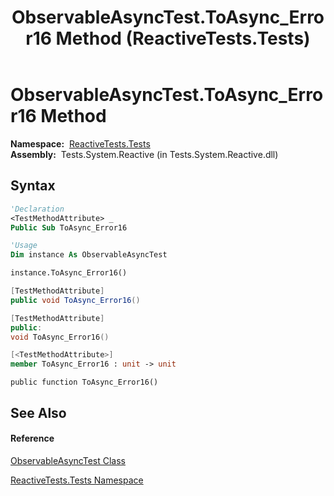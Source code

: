﻿---
title: ObservableAsyncTest.ToAsync_Error16 Method  (ReactiveTests.Tests)
TOCTitle: ToAsync_Error16 Method
ms:assetid: M:ReactiveTests.Tests.ObservableAsyncTest.ToAsync_Error16
ms:mtpsurl: https://msdn.microsoft.com/en-us/library/reactivetests.tests.observableasynctest.toasync_error16(v=VS.103)
ms:contentKeyID: 36618921
ms.date: 06/28/2011
mtps_version: v=VS.103
f1_keywords:
- ReactiveTests.Tests.ObservableAsyncTest.ToAsync_Error16
dev_langs:
- CSharp
- JScript
- VB
- FSharp
- c++
---

# ObservableAsyncTest.ToAsync\_Error16 Method

**Namespace:**  [ReactiveTests.Tests](hh289046\(v=vs.103\).md)  
**Assembly:**  Tests.System.Reactive (in Tests.System.Reactive.dll)

## Syntax

``` vb
'Declaration
<TestMethodAttribute> _
Public Sub ToAsync_Error16
```

``` vb
'Usage
Dim instance As ObservableAsyncTest

instance.ToAsync_Error16()
```

``` csharp
[TestMethodAttribute]
public void ToAsync_Error16()
```

``` c++
[TestMethodAttribute]
public:
void ToAsync_Error16()
```

``` fsharp
[<TestMethodAttribute>]
member ToAsync_Error16 : unit -> unit 
```

``` jscript
public function ToAsync_Error16()
```

## See Also

#### Reference

[ObservableAsyncTest Class](hh314747\(v=vs.103\).md)

[ReactiveTests.Tests Namespace](hh289046\(v=vs.103\).md)

